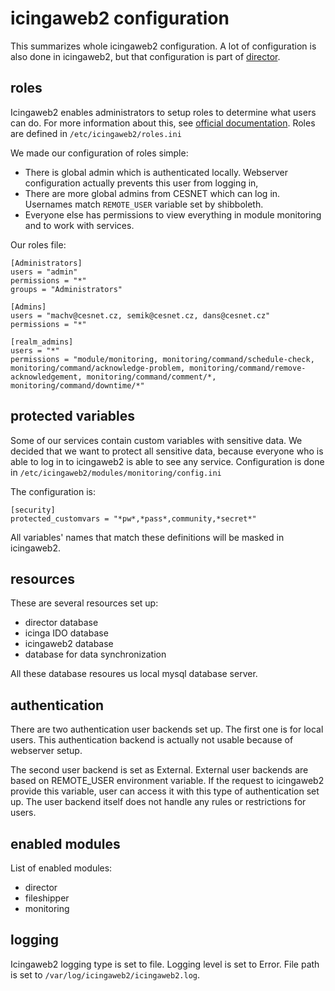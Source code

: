 # icingaweb2 configuration

This summarizes whole icingaweb2 configuration.
A lot of configuration is also done in icingaweb2, but that configuration is part of [director](https://github.com/CESNET/eduroam-icinga/blob/master/doc/director_config.md).

## roles

Icingaweb2 enables administrators to setup roles to determine what users can do.
For more information about this, see [official documentation](https://www.icinga.com/docs/icingaweb2/latest/doc/06-Security/#security-roles).
Roles are defined in `/etc/icingaweb2/roles.ini`

We made our configuration of roles simple:
- There is global admin which is authenticated locally. Webserver configuration actually prevents this user from logging in,
- There are more global admins from CESNET which can log in. Usernames match `REMOTE_USER` variable set by shibboleth.
- Everyone else has permissions to view everything in module monitoring and to work with services.

Our roles file:
```
[Administrators]
users = "admin"
permissions = "*"
groups = "Administrators"

[Admins]
users = "machv@cesnet.cz, semik@cesnet.cz, dans@cesnet.cz"
permissions = "*"

[realm_admins]
users = "*"
permissions = "module/monitoring, monitoring/command/schedule-check, monitoring/command/acknowledge-problem, monitoring/command/remove-acknowledgement, monitoring/command/comment/*, monitoring/command/downtime/*"
```

## protected variables

Some of our services contain custom variables with sensitive data.
We decided that we want to protect all sensitive data, because everyone who is able to log in to icingaweb2 is able to see any service.
Configuration is done in `/etc/icingaweb2/modules/monitoring/config.ini`

The configuration is:
```
[security]
protected_customvars = "*pw*,*pass*,community,*secret*"
```

All variables' names that match these definitions will be masked in icingaweb2.

## resources

These are several resources set up:
- director database
- icinga IDO database
- icingaweb2 database
- database for data synchronization

All these database resoures us local mysql database server.

## authentication

There are two authentication user backends set up. The first one is for local users. 
This authentication backend is actually not usable because of webserver setup.

The second user backend is set as External.
External user backends are based on REMOTE\_USER environment variable. 
If the request to icingaweb2 provide this variable, user can access it with this type of authentication set up.
The user backend itself does not handle any rules or restrictions for users.

## enabled modules

List of enabled modules:
- director
- fileshipper
- monitoring

## logging

Icingaweb2 logging type is set to file.
Logging level is set to Error.
File path is set to `/var/log/icingaweb2/icingaweb2.log`.
